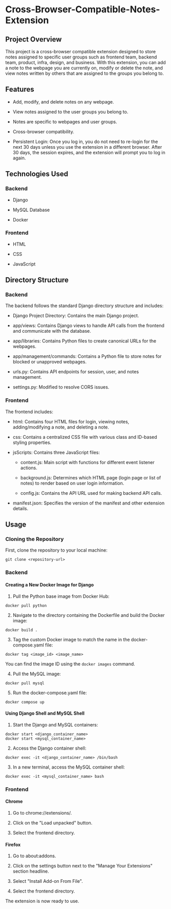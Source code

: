 # Cross-Browser-Compatible-Notes-Extension

## Project Overview

This project is a cross-browser compatible extension designed to store notes assigned to specific user groups such as frontend team, backend team, product, infra, design, and business. With this extension, you can add a note to the webpage you are currently on, modify or delete the note, and view notes written by others that are assigned to the groups you belong to.



## Features

* Add, modify, and delete notes on any webpage.
  
* View notes assigned to the user groups you belong to.
  
* Notes are specific to webpages and user groups.
  
* Cross-browser compatibility.
  
* Persistent Login: Once you log in, you do not need to re-login for the next 30 days unless you use the extension in a different browser. After 30 days, the session expires, and the extension will prompt you to log in again.



## Technologies Used

### Backend

* Django
  
* MySQL Database
  
* Docker


### Frontend

* HTML
  
* CSS
  
* JavaScript




## Directory Structure

### Backend

The backend follows the standard Django directory structure and includes:

* Django Project Directory: Contains the main Django project.
  
* app/views: Contains Django views to handle API calls from the frontend and communicate with the database.
  
* app/libraries: Contains Python files to create canonical URLs for the webpages.
  
* app/management/commands: Contains a Python file to store notes for blocked or unapproved webpages.
  
* urls.py: Contains API endpoints for session, user, and notes management.
  
* settings.py: Modified to resolve CORS issues.



### Frontend

The frontend includes:

* html: Contains four HTML files for login, viewing notes, adding/modifying a note, and deleting a note.
  
* css: Contains a centralized CSS file with various class and ID-based styling properties.
  
* jsScripts: Contains three JavaScript files:

  - content.js: Main script with functions for different event listener actions.

  - background.js: Determines which HTML page (login page or list of notes) to render based on user login information.

  - config.js: Contains the API URL used for making backend API calls.

* manifest.json: Specifies the version of the manifest and other extension details.



## Usage

### Cloning the Repository

First, clone the repository to your local machine:
```console
git clone <repository-url>
```


### Backend

#### Creating a New Docker Image for Django

1. Pull the Python base image from Docker Hub:
```console
docker pull python
```


2. Navigate to the directory containing the Dockerfile and build the Docker image:
```console
docker build .
```


3. Tag the custom Docker image to match the name in the docker-compose.yaml file:
```console
docker tag <image_id> <image_name>
```
You can find the image ID using the ```docker images``` command.


4. Pull the MySQL image:
```console
docker pull mysql
```


5. Run the docker-compose.yaml file:
```console
docker compose up
```


#### Using Django Shell and MySQL Shell

1. Start the Django and MySQL containers:
```console
docker start <django_container_name>
docker start <mysql_container_name>
```


2. Access the Django container shell:
```console
docker exec -it <django_container_name> /bin/bash
```


3. In a new terminal, access the MySQL container shell:
```console
docker exec -it <mysql_container_name> bash
```



### Frontend

#### Chrome

1. Go to chrome://extensions/.

2. Click on the "Load unpacked" button.

3. Select the frontend directory.

   
#### Firefox

1. Go to about:addons.

2. Click on the settings button next to the "Manage Your Extensions" section headline.

3. Select "Install Add-on From File".

4. Select the frontend directory.

   
The extension is now ready to use.
